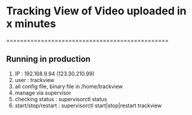 # Tracking View of Video uploaded in x minutes
===============================================
## Running in production
1. IP : 192.168.9.94 (123.30.210.99)
2. user : trackview
3. all config file, binary file in /home/trackview
4. manage via supervisor
5. checking status : supervisorctl status
6. start/stop/restart : supervisorctl start|stop|restart trackview
